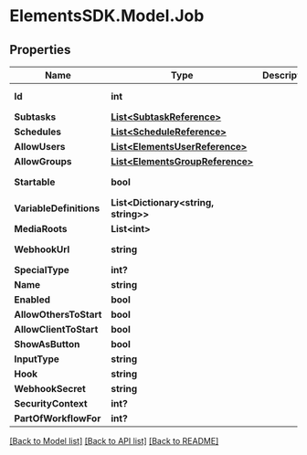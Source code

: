 # ElementsSDK.Model.Job

## Properties

Name | Type | Description | Notes
------------ | ------------- | ------------- | -------------
**Id** | **int** |  | [optional] [readonly] 
**Subtasks** | [**List&lt;SubtaskReference&gt;**](SubtaskReference.md) |  | [optional] 
**Schedules** | [**List&lt;ScheduleReference&gt;**](ScheduleReference.md) |  | [optional] 
**AllowUsers** | [**List&lt;ElementsUserReference&gt;**](ElementsUserReference.md) |  | [optional] 
**AllowGroups** | [**List&lt;ElementsGroupReference&gt;**](ElementsGroupReference.md) |  | [optional] 
**Startable** | **bool** |  | [optional] [readonly] 
**VariableDefinitions** | **List&lt;Dictionary&lt;string, string&gt;&gt;** |  | [optional] 
**MediaRoots** | **List&lt;int&gt;** |  | [optional] 
**WebhookUrl** | **string** |  | [optional] [readonly] 
**SpecialType** | **int?** |  | [optional] 
**Name** | **string** |  | 
**Enabled** | **bool** |  | [optional] 
**AllowOthersToStart** | **bool** |  | [optional] 
**AllowClientToStart** | **bool** |  | [optional] 
**ShowAsButton** | **bool** |  | [optional] 
**InputType** | **string** |  | [optional] 
**Hook** | **string** |  | [optional] 
**WebhookSecret** | **string** |  | [optional] 
**SecurityContext** | **int?** |  | [optional] 
**PartOfWorkflowFor** | **int?** |  | [optional] 

[[Back to Model list]](../README.md#documentation-for-models) [[Back to API list]](../README.md#documentation-for-api-endpoints) [[Back to README]](../README.md)

